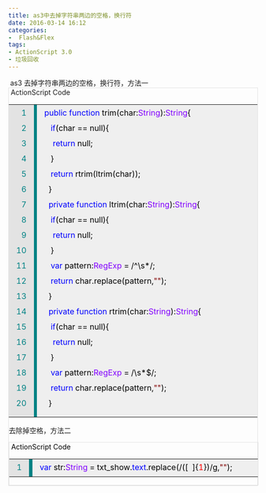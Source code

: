 ```yaml
---
title: as3中去掉字符串两边的空格，换行符
date: 2016-03-14 16:12
categories:
-  Flash&Flex
tags:
- ActionScript 3.0
- 垃圾回收
---
```

<div id="sina_keyword_ad_area2" class="articalContent   newfont_family"> as3 去掉字符串两边的空格，换行符，方法一
<div style="border: 1px solid #e3e3e3; width: 100%">
<div style="width: 100%; co
<!--more-->
or: #000000; font-family: "Consolas", "Courier new"; font-size: 12px; margin-top: 5px; border-bottom-color: #e3e3e3; border-bottom-width: 1px; border-bottom-style: solid"> ActionScript Code 
<table style="width: 100%; line-height: 15px; font-family: "Consolas", "Courier new"; font-size: 12px; vertical-align: text-top" border="0" cellspacing="0" cellpadding="0">
<tbody>
<tr>
<td style="color: #008284; vertical-align: text-top; background-color: #e3e3e3">
<div style="margin: 7px; text-align: right; white-space: nowrap">1  

2  

3  

4  

5  

6  

7  

8  

9  

10  

11  

12  

13  

14  

15  

16  

17  

18  

19  

20  



</td>
<td style="padding: 1px; background-color: #008284"> </td>
<td style="width: 100%; color: #000000; vertical-align: text-top; background-color: #efefef">
<div style="margin: 7px"><span style="color: #0000ff">public</span><span style="color: #000000"> </span><span style="color: #0000ff">function</span><span style="color: #000000"> trim(char:</span><span style="color: #8000ff">String</span><span style="color: #000000">):</span><span style="color: #8000ff">String</span><span style="color: #000000">{  

   </span><span style="color: #0000ff">if</span><span style="color: #000000">(char == null){  

    </span><span style="color: #0000ff">return</span><span style="color: #000000"> null;  

   }  

   </span><span style="color: #0000ff">return</span><span style="color: #000000"> rtrim(ltrim(char));  

  }  

  </span><span style="color: #0000ff">private</span><span style="color: #000000"> </span><span style="color: #0000ff">function</span><span style="color: #000000"> ltrim(char:</span><span style="color: #8000ff">String</span><span style="color: #000000">):</span><span style="color: #8000ff">String</span><span style="color: #000000">{  

   </span><span style="color: #0000ff">if</span><span style="color: #000000">(char == null){  

    </span><span style="color: #0000ff">return</span><span style="color: #000000"> null;  

   }  

   </span><span style="color: #0000ff">var</span><span style="color: #000000"> pattern:</span><span style="color: #8000ff">RegExp</span><span style="color: #000000"> = /^\s*/;  

   </span><span style="color: #0000ff">return</span><span style="color: #000000"> char.replace(pattern,</span><span style="color: #800000">""</span><span style="color: #000000">);  

  }  

  </span><span style="color: #0000ff">private</span><span style="color: #000000"> </span><span style="color: #0000ff">function</span><span style="color: #000000"> rtrim(char:</span><span style="color: #8000ff">String</span><span style="color: #000000">):</span><span style="color: #8000ff">String</span><span style="color: #000000">{  

   </span><span style="color: #0000ff">if</span><span style="color: #000000">(char == null){  

    </span><span style="color: #0000ff">return</span><span style="color: #000000"> null;  

   }  

   </span><span style="color: #0000ff">var</span><span style="color: #000000"> pattern:</span><span style="color: #8000ff">RegExp</span><span style="color: #000000"> = /\s*$/;  

   </span><span style="color: #0000ff">return</span><span style="color: #000000"> char.replace(pattern,</span><span style="color: #800000">""</span><span style="color: #000000">);  

  }</span>

</td>

</tr>

</tbody>

</table>




去除掉空格，方法二


<div style="border: 1px solid #e3e3e3; width: 100%">
<div style="width: 100%; color: #000000; font-family: "Consolas", "Courier new"; font-size: 12px; margin-top: 5px; border-bottom-color: #e3e3e3; border-bottom-width: 1px; border-bottom-style: solid">
 ActionScript Code 
<table style="width: 100%; line-height: 15px; font-family: "Consolas", "Courier new"; font-size: 12px; vertical-align: text-top" border="0" cellspacing="0" cellpadding="0">
<tbody>
<tr>
<td style="color: #008284; vertical-align: text-top; background-color: #e3e3e3">
<div style="margin: 7px; text-align: right; white-space: nowrap">1  



</td>
<td style="padding: 1px; background-color: #008284"> </td>
<td style="width: 100%; color: #000000; vertical-align: text-top; background-color: #efefef">
<div style="margin: 7px"><span style="color: #0000ff">var</span><span style="color: #000000"> str:</span><span style="color: #8000ff">String</span><span style="color: #000000"> = txt_show.</span><span style="color: #0000ff">text</span><span style="color: #000000">.replace(/([  ]{</span><span style="color: #ff0000">1</span><span style="color: #000000">})/g,</span><span style="color: #800000">""</span><span style="color: #000000">);</span>

</td>

</tr>

</tbody>

</table>


